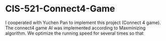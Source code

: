 CIS-521-Connect4-Game
=====================
I cooperated with Yuchen Pan to implement this project (Connect 4 game).  
The connect4 game AI was implemented according to Maxminizing algorithm. We optimize the running speed for several times so that 
